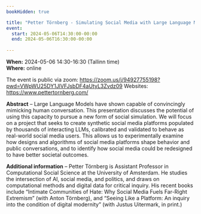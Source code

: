```yaml
---
bookHidden: true

title: "Petter Törnberg - Simulating Social Media with Large Language Models"  
event:
  start: 2024-05-06T14:30:00-00:00
  end: 2024-05-06T16:30:00-00:00
  
---
```


**When:** 2024-05-06 14:30-16:30 (Tallinn time)   
**Where:** online 

The event is public via zoom: https://zoom.us/j/94927755198?pwd=VWpWU25DY1JlVFJsbDF4aUtyL3Zvdz09
Websites: https://www.pettertornberg.com/


<!--more-->
**Abstract** – Large Language Models have shown capable of convincingly mimicking human conversation. This presentation discusses the potential of using this capacity to pursue a new form of social simulation. We will focus on a project that seeks to create synthetic social media platforms populated by thousands of interacting LLMs, calibrated and validated to behave as real-world social media users. This allows us to experimentally examine how designs and algorithms of social media platforms shape behavior and public conversations, and to identify how social media could be redesigned to have better societal outcomes.  
  
**Additional information** – Petter Törnberg is Assistant Professor in Computational Social Science at the University of Amsterdam. He studies the intersection of AI, social media, and politics, and draws on computational methods and digital data for critical inquiry. His recent books include “Intimate Communities of Hate: Why Social Media Fuels Far-Right Extremism” (with Anton Törnberg), and “Seeing Like a Platform: An inquiry into the condition of digital modernity” (with Justus Uitermark, in print.)  

